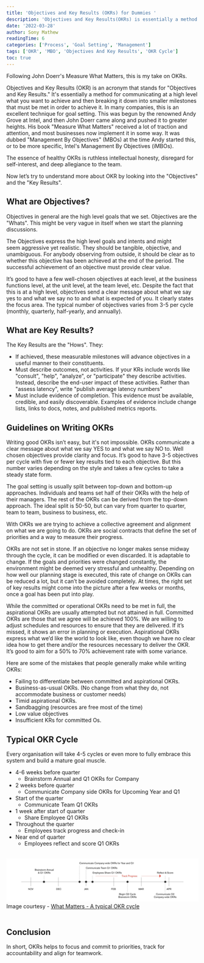 ```yaml
---
title: 'Objectives and Key Results (OKRs) for Dummies '
description: 'Objectives and Key Results(OKRs) is essentially a method for communicating at a high level what you want to achieve and then breaking it down into smaller milestones that must be met in order to achieve it. This is an excellent technique for goal setting'
date: '2022-03-28'
author: Sony Mathew
readingTime: 6
categories: ['Process', 'Goal Setting', 'Management']
tags: ['OKR', 'MBO', 'Objectives And Key Results', 'OKR Cycle']
toc: true
---
```


Following John Doerr's Measure What Matters, this is my take on OKRs.

Objectives and Key Results (OKR) is an acronym that stands for "Objectives and Key Results." It's essentially a method for communicating at a high level what you want to achieve and then breaking it down into smaller milestones that must be met in order to achieve it. In many companies, this is an excellent technique for goal setting. This was begun by the renowned Andy Grove at Intel, and then John Doerr came along and pushed it to greater heights. His book "Measure What Matters" received a lot of traction and attention, and most businesses now implement it in some way. It was dubbed "Management By Objectives" (MBOs) at the time Andy started this, or to be more specific, Intel's Management By Objectives (iMBOs).

The essence of healthy OKRs is ruthless intellectual honesty, disregard for self-interest, and deep allegiance to the team.

Now let’s try to understand more about OKR by looking into the "Objectives" and the "Key Results".

## What are Objectives?

Objectives in general are the high level goals that we set. Objectives are the "Whats". This might be very vague in itself when we start the planning discussions.

The Objectives express the high level goals and intents and might seem aggressive yet realistic. They should be tangible, objective, and unambiguous. For anybody observing from outside, it should be clear as to whether this objective has been achieved at the end of the period. The successful achievement of an objective must provide clear value.

It’s good to have a few well-chosen objectives at each level, at the business functions level, at the unit level, at the team level, etc. Despite the fact that this is at a high level, objectives send a clear message about what we say yes to and what we say no to and what is expected of you. It clearly states the focus area. The typical number of objectives varies from 3-5 per cycle (monthly, quarterly, half-yearly, and annually).

## What are Key Results?

The Key Results are the "Hows". They:

- If achieved, these measurable milestones will advance objectives in a useful manner to their constituents.
- Must describe outcomes, not activities. If your KRs include words like "consult", "help", "analyze", or "participate" they describe activities. Instead, describe the end-user impact of these activities. Rather than "assess latency", write "publish average latency numbers"
- Must include evidence of completion. This evidence must be available, credible, and easily discoverable. Examples of evidence include change lists, links to docs, notes, and published metrics reports.

## Guidelines on Writing OKRs

Writing good OKRs isn’t easy, but it's not impossible. OKRs communicate a clear message about what we say YES to and what we say NO to. Well chosen objectives provide clarity and focus. It’s good to have 3-5 objectives per cycle with five or fewer key results tied to each objective. But this number varies depending on the style and takes a few cycles to take a steady state form.

The goal setting is usually split between top-down and bottom-up approaches. Individuals and teams set half of their OKRs with the help of their managers. The rest of the OKRs can be derived from the top-down approach. The ideal split is 50-50, but can vary from quarter to quarter, team to team, business to business, etc.

With OKRs we are trying to achieve a collective agreement and alignment on what we are going to do. OKRs are social contracts that define the set of priorities and a way to measure their progress.

OKRs are not set in stone. If an objective no longer makes sense midway through the cycle, it can be modified or even discarded. It is adaptable to change. If the goals and priorities were changed constantly, the environment might be deemed very stressful and unhealthy. Depending on how well our planning stage is executed, this rate of change on OKRs can be reduced a lot, but it can’t be avoided completely. At times, the right set of key results might come into the picture after a few weeks or months, once a goal has been put into play.

While the committed or operational OKRs need to be met in full, the aspirational OKRs are usually attempted but not attained in full. Committed OKRs are those that we agree will be achieved 100%. We are willing to adjust schedules and resources to ensure that they are delivered. If it’s missed, it shows an error in planning or execution. Aspirational OKRs express what we’d like the world to look like, even though we have no clear idea how to get there and/or the resources necessary to deliver the OKR. It’s good to aim for a 50% to 70% achievement rate with some variance.

Here are some of the mistakes that people generally make while writing OKRs:

*  Failing to differentiate between committed and aspirational OKRs.
*  Business-as-usual OKRs. (No change from what they do, not accommodate business or customer needs)
*  Timid aspirational OKRs.
*  Sandbagging (resources are free most of the time)
*  Low value objectives
*  Insufficient KRs for committed Os.

## Typical OKR Cycle

Every organisation will take 4-5 cycles or even more to fully embrace this system and build a mature goal muscle.

- 4-6 weeks before quarter
    - Brainstorm Annual and Q1 OKRs for Company
- 2 weeks before quarter
    - Communicate Company side OKRs for Upcoming Year and Q1
- Start of the quarter
    - Communicate Team Q1 OKRs
- 1 week after start of quarter
    - Share Employee Q1 OKRs
- Throughout the quarter
    - Employees track progress and check-in
- Near end of quarter
    - Employees reflect and score Q1 OKRs
    
<br/>

<img src="/images/posts/objectives-and-key-results-okrs-for-dummies/okr-cycle-timeline.jpeg" />
<div class="text-sm text-gray-400 text-center">
Image courtesy - <a href="https://www.whatmatters.com/resources/a-typical-okr-cycle" class="text-sm text-gray-400">What Matters - A typical OKR cycle</a>
</div>

<br/>


## Conclusion

In short, OKRs helps to focus and commit to priorities, track for accountability and align for teamwork.
